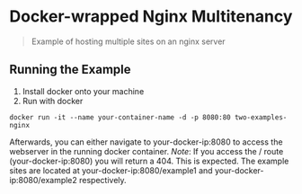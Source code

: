 # Docker-wrapped Nginx Multitenancy
> Example of hosting multiple sites on an nginx server

## Running the Example
1. Install docker onto your machine
2. Run with docker
```
docker run -it --name your-container-name -d -p 8080:80 two-examples-nginx
```

Afterwards, you can either navigate to your-docker-ip:8080 to access the webserver in the running docker container.
*Note*:  If you access the / route (your-docker-ip:8080) you will return a 404.  This is expected.  The example sites are located at your-docker-ip:8080/example1 and your-docker-ip:8080/example2 respectively.
